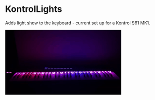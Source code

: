 # KontrolLights
Adds light show to the keyboard - current set up for a Kontrol S61 MK1.

![](example.gif)
